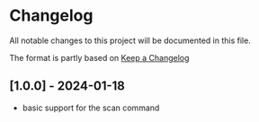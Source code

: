 # Changelog

All notable changes to this project will be documented in this file.

The format is partly based on [Keep a Changelog](https://keepachangelog.com/en/1.0.0/)

## [1.0.0] - 2024-01-18
- basic support for the scan command
